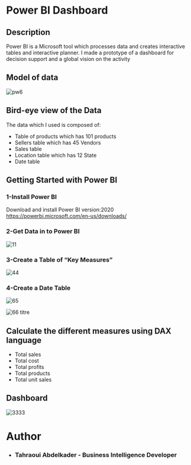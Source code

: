 # Power BI Dashboard

## Description
Power BI is a Microsoft tool which processes data and creates interactive tables and interactive planner. 
I made a prototype of a dashboard for decision support and a global vision on the activity

## Model of data
   ![pw6](https://user-images.githubusercontent.com/48574378/89953762-a21f0a80-dc27-11ea-9510-1a36b3f0927f.png)

## Bird-eye view of the Data

The data which I used is composed of:

- Table of products which has 101 products
- Sellers table which has 45 Vendors
- Sales table
- Location table which has 12 State
- Date table 

## Getting Started with Power BI

### 1-Install Power BI
Download and install Power BI version:2020 https://powerbi.microsoft.com/en-us/downloads/

### 2-Get Data in to Power BI

![11](https://user-images.githubusercontent.com/48574378/89958939-27f48300-dc33-11ea-9402-503ac6617696.png)


### 3-Create a Table of “Key Measures”
![44](https://user-images.githubusercontent.com/48574378/89957131-9420b800-dc2e-11ea-994e-506af02e69ec.png)

### 4-Create a Date Table
![65](https://user-images.githubusercontent.com/48574378/89959145-a05b4400-dc33-11ea-884b-0cd3f05b34f1.png)

![66 titre](https://user-images.githubusercontent.com/48574378/89959419-44dd8600-dc34-11ea-8df1-b03f0641e6a0.png)

## Calculate the different measures using DAX language

- Total sales
- Total cost
- Total profits
- Total products
- Total unit sales

## Dashboard 
![3333](https://user-images.githubusercontent.com/48574378/89961495-bb30b700-dc39-11ea-9d5e-2c9ac3f472f7.png)


# Author
- ### Tahraoui Abdelkader  - Business Intelligence Developer

